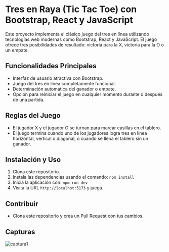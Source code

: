 # Tres en Raya (Tic Tac Toe) con Bootstrap, React y JavaScript

Este proyecto implementa el clásico juego del tres en línea utilizando tecnologías web modernas como Bootstrap, React y JavaScript. El juego ofrece tres posibilidades de resultado: victoria para la X, victoria para la O o un empate.

## Funcionalidades Principales

- Interfaz de usuario atractiva con Bootstrap.
- Juego del tres en línea completamente funcional.
- Determinación automática del ganador o empate.
- Opción para reiniciar el juego en cualquier momento durante o después de una partida.

## Reglas del Juego

- El jugador X y el jugador O se turnan para marcar casillas en el tablero.
- El juego termina cuando uno de los jugadores logra tres en línea horizontal, vertical o diagonal, o cuando se llena el tablero sin un ganador.
  
## Instalación y Uso

1. Clona este repositorio.
2. Instala las dependencias usando el comando: `npm install`
3. Inicia la aplicación con: `npm run dev`
4. Visita la URL `http://localhot:5173` y juega.

## Contribuir

- Clona este repositorio y crea un Pull Request con tus cambios. 

## Capturas

![captura1](https://github.com/Iniesta1101/ReactProjects/assets/150248969/ceacfce1-0ee4-4aa2-8d95-a588d6c5e322)
